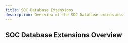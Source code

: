 ```yaml
---
title: SOC Database Extensions
description: Overview of the SOC Database extensions
---
```


## SOC Database Extensions Overview
